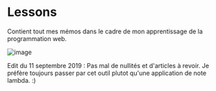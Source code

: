 # Lessons

Contient tout mes mémos dans le cadre de mon apprentissage de la programmation web.

![image](https://media.giphy.com/media/cg5FwpvDmhIcM/giphy.gif)

Edit du 11 septembre 2019 : Pas mal de nullités et d'articles à revoir. Je préfère toujours passer par cet outil plutot qu'une application de note lambda. :)